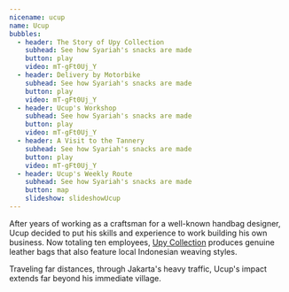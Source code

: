 ```yaml
---
nicename: ucup
name: Ucup
bubbles:
  - header: The Story of Upy Collection
    subhead: See how Syariah's snacks are made
    button: play
    video: mT-gFt0Uj_Y
  - header: Delivery by Motorbike
    subhead: See how Syariah's snacks are made
    button: play
    video: mT-gFt0Uj_Y
  - header: Ucup's Workshop
    subhead: See how Syariah's snacks are made
    button: play
    video: mT-gFt0Uj_Y
  - header: A Visit to the Tannery
    subhead: See how Syariah's snacks are made
    button: play
    video: mT-gFt0Uj_Y
  - header: Ucup's Weekly Route
    subhead: See how Syariah's snacks are made
    button: map
    slideshow: slideshowUcup
---
```


<p>After years of working as a craftsman for a well-known handbag designer, Ucup decided to put his skills and experience to work building his own business. Now totaling ten employees, <a href="http://upycollection.com/" target="_blank">Upy Collection</a> produces genuine leather bags that also feature local Indonesian weaving styles.</p>

<p class="slideshow-only">Traveling far distances, through Jakarta's heavy traffic, Ucup's impact extends far beyond his immediate village.</p>